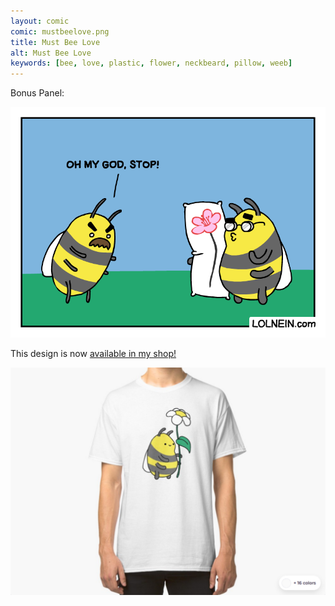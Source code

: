 ```yaml
---
layout: comic
comic: mustbeelove.png
title: Must Bee Love
alt: Must Bee Love
keywords: [bee, love, plastic, flower, neckbeard, pillow, weeb]
---
```


Bonus Panel:

![Must Bee Love Bonus Panel](/images/mustbeelove_bonus.png)

This design is now [available in my shop!](https://www.redbubble.com/people/lolnein/works/39566951-bumblebee?asc=u&p=classic-tee)

[![Bumblebee Shirt](/images/bumblebee_shirt.png)](https://www.redbubble.com/people/lolnein/works/39566951-bumblebee?asc=u&p=classic-tee)

